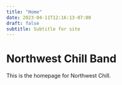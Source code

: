 ```yaml
---
title: "Home"
date: 2023-04-11T12:16:13-07:00
draft: false
subtitle: Subtitle for site
---
```


# Northwest Chill Band

This is the homepage for Northwest Chill.  